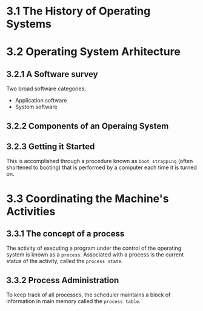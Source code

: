 # 3.1 The History of Operating Systems
# 3.2 Operating System Arhitecture
## 3.2.1 A Software survey
Two broad software categories:
- Application software
- System software
## 3.2.2 Components of an Operaing System
## 3.2.3 Getting it Started 
This is accomplished through a procedure known as `boot strapping` (often shortened to booting) that is performed by a computer each time it is turned on.
# 3.3 Coordinating the Machine's Activities
## 3.3.1 The concept of a process
The activity of executing a program under the control of the operating system is known as a `process`. Associated with a process is the current status of the activity, called the `process state`.
## 3.3.2 Process Administration 
To keep track of all processes, the scheduler maintains a block of information in main memory called the `process table`.
